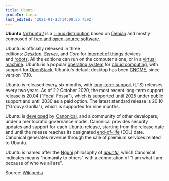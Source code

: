 ```yaml
---
title: Ubuntu
groupIn: Linux
last_edited: '2021-01-13T14:08:25.739Z'
---
```

**Ubuntu** ([/ʊˈbʊntuː/](https://en.wikipedia.org/wiki/Help:IPA/English "Help:IPA/English") is a [Linux distribution](https://en.wikipedia.org/wiki/Linux_distribution "Linux distribution") based on [Debian](https://en.wikipedia.org/wiki/Debian "Debian") and mostly composed of [free and open-source software](https://en.wikipedia.org/wiki/Free_and_open-source_software "Free and open-source software").

Ubuntu is officially released in three editions: _[Desktop](https://en.wikipedia.org/wiki/Desktop_computer "Desktop computer")_, _[Server](https://en.wikipedia.org/wiki/Server_(computing) "Server (computing)")_, and _Core_ for [Internet of things](https://en.wikipedia.org/wiki/Internet_of_things "Internet of things") devices and [robots](https://en.wikipedia.org/wiki/Robot "Robot"). All the editions can run on the computer alone, or in a [virtual machine](https://en.wikipedia.org/wiki/Virtual_machine "Virtual machine"). Ubuntu is a popular [operating system](https://en.wikipedia.org/wiki/Operating_system "Operating system") for [cloud computing](https://en.wikipedia.org/wiki/Cloud_computing "Cloud computing"), with support for [OpenStack](https://en.wikipedia.org/wiki/OpenStack "OpenStack"). Ubuntu's default desktop has been [GNOME](https://en.wikipedia.org/wiki/GNOME "GNOME"), since version 17.10.

Ubuntu is released every six months, with [long-term support](https://en.wikipedia.org/wiki/Long-term_support "Long-term support") (LTS) releases every two years. As of 22 October 2020, the most recent long-term support release is [20.04](https://en.wikipedia.org/wiki/Ubuntu_version_history#2004 "Ubuntu version history") ("Focal Fossa"), which is supported until 2025 under public support and until 2030 as a paid option. The latest standard release is 20.10 ("Groovy Gorilla"), which is supported for nine months.

Ubuntu is [developed](https://en.wikipedia.org/wiki/Software_development "Software development") by [Canonical](https://en.wikipedia.org/wiki/Canonical_(company) "Canonical (company)"), and a community of other developers, under a meritocratic governance model. Canonical provides security updates and support for each Ubuntu release, starting from the release date and until the release reaches its designated [end-of-life](https://en.wikipedia.org/wiki/End-of-life_(product) "End-of-life (product)") (EOL) date. Canonical generates revenue through the sale of premium services related to Ubuntu.

Ubuntu is named after the [Nguni](https://en.wikipedia.org/wiki/Nguni_people "Nguni people") philosophy of _[ubuntu](https://en.wikipedia.org/wiki/Ubuntu_philosophy "Ubuntu philosophy")_, which Canonical indicates means "humanity to others" with a connotation of "I am what I am because of who we all are".

Source: [Wikipedia](https://en.wikipedia.org/wiki/Ubuntu)
